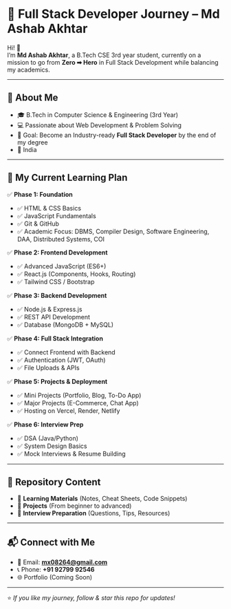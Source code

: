 # 🚀 Full Stack Developer Journey – Md Ashab Akhtar

Hi! 👋  
I’m **Md Ashab Akhtar**, a B.Tech CSE 3rd year student, currently on a mission to go from **Zero ➡ Hero** in Full Stack Development while balancing my academics.

---

## 📌 About Me
- 🎓 B.Tech in Computer Science & Engineering (3rd Year)
- 💻 Passionate about Web Development & Problem Solving
- 🎯 Goal: Become an Industry-ready **Full Stack Developer** by the end of my degree
- 📍 India

---

## 📅 My Current Learning Plan

✅ **Phase 1: Foundation**  
- ✅ HTML & CSS Basics  
- ✅ JavaScript Fundamentals  
- ✅ Git & GitHub  
- ✅ Academic Focus: DBMS, Compiler Design, Software Engineering, DAA, Distributed Systems, COI  

✅ **Phase 2: Frontend Development**  
- ✅ Advanced JavaScript (ES6+)  
- ✅ React.js (Components, Hooks, Routing)  
- ✅ Tailwind CSS / Bootstrap  

✅ **Phase 3: Backend Development**  
- ✅ Node.js & Express.js  
- ✅ REST API Development  
- ✅ Database (MongoDB + MySQL)  

✅ **Phase 4: Full Stack Integration**  
- ✅ Connect Frontend with Backend  
- ✅ Authentication (JWT, OAuth)  
- ✅ File Uploads & APIs  

✅ **Phase 5: Projects & Deployment**  
- ✅ Mini Projects (Portfolio, Blog, To-Do App)  
- ✅ Major Projects (E-Commerce, Chat App)  
- ✅ Hosting on Vercel, Render, Netlify  

✅ **Phase 6: Interview Prep**  
- ✅ DSA (Java/Python)  
- ✅ System Design Basics  
- ✅ Mock Interviews & Resume Building  

---

## 📂 Repository Content
- 📁 **Learning Materials** (Notes, Cheat Sheets, Code Snippets)  
- 📁 **Projects** (From beginner to advanced)  
- 📁 **Interview Preparation** (Questions, Tips, Resources)  

---

## 📬 Connect with Me
- 📧 Email: **mx08264@gmail.com**  
- 📞 Phone: **+91 92799 92546**  
- 🌐 Portfolio (Coming Soon)

---

⭐ *If you like my journey, follow & star this repo for updates!*  
